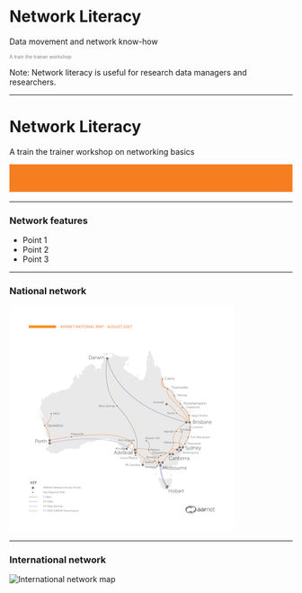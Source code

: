 # Network Literacy
Data movement and network know-how
<p style="font-size:0.6em; color:gray">A train the trainer workshop</p> 


Note:
Network literacy is useful for research data managers and researchers. 

---
# Network Literacy

A train the trainer workshop on networking basics

![](AARNet-specific/AARNet_single_line.png)

---

### Network features

- Point 1
- Point 2
- Point 3

---
### National network 
![National network map](AARNet-specific/AARNet_National_Network_Map_082017_400px.png)

---
### International network
![International network map](https://www.aarnet.edu.au/images/uploads/main/AARNet_International_Map_082017.png)
